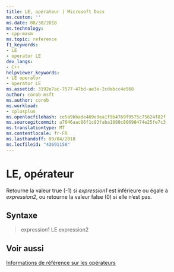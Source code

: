 ```yaml
---
title: LE, opérateur | Microsoft Docs
ms.custom: ''
ms.date: 08/30/2018
ms.technology:
- cpp-masm
ms.topic: reference
f1_keywords:
- LE
- operator LE
dev_langs:
- C++
helpviewer_keywords:
- LE operator
- operator LE
ms.assetid: 3192e7ac-7577-47bd-ae3e-2cdebcc4e568
author: corob-msft
ms.author: corob
ms.workload:
- cplusplus
ms.openlocfilehash: ce5a9bbade469e9ea1f9b4769f9575c75624f82f
ms.sourcegitcommit: a7046aac86f1c83faba1088c80698474e25fe7c3
ms.translationtype: MT
ms.contentlocale: fr-FR
ms.lasthandoff: 09/04/2018
ms.locfileid: "43691158"
---
```

# <a name="operator-le"></a>LE, opérateur

Retourne la valeur true (-1) si *expression1* est inférieure ou égale à *expression2*, ou retourne la valeur false (0) si elle n’est pas.

## <a name="syntax"></a>Syntaxe

> expression1 LE expression2

## <a name="see-also"></a>Voir aussi

[Informations de référence sur les opérateurs](../../assembler/masm/operators-reference.md)<br/>